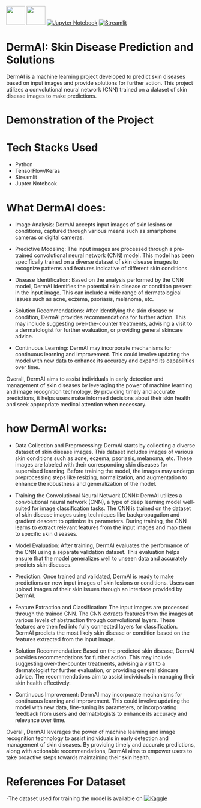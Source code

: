[<img src="https://upload.wikimedia.org/wikipedia/commons/thumb/0/0e/Intel_logo_%282020%2C_light_blue%29.svg/300px-Intel_logo_%282020%2C_light_blue%29.svg.png" width="50">](https://www.intel.com/)
[<img src="https://www.intel.com/content/dam/develop/public/us/en/images/admin/oneapi-logo-rev-4x3-rwd.png" width="50">](https://www.intel.com/)
[![Jupyter Notebook](https://img.shields.io/badge/Jupyter%20Notebook-%23F37626.svg?style=flat&logo=jupyter&logoColor=white)](https://jupyter.org/)
[![Streamlit](https://img.shields.io/badge/Streamlit-%23000.svg?style=flat&logo=Streamlit&logoColor=white)](https://streamlit.io/)

# DermAI: Skin Disease Prediction and Solutions

DermAI is a machine learning project developed to predict skin diseases based on input images and provide solutions for further action. This project utilizes a convolutional neural network (CNN) trained on a dataset of skin disease images to make predictions.

# Demonstration of the Project

# Tech Stacks Used

- Python
- TensorFlow/Keras
- Streamlit
- Jupter Notebook

# What DermAI does:

- Image Analysis: DermAI accepts input images of skin lesions or conditions, captured through various means such as smartphone cameras or digital cameras.

- Predictive Modeling: The input images are processed through a pre-trained convolutional neural network (CNN) model. This model has been specifically trained on a diverse dataset of skin disease images to recognize patterns and features indicative of different skin conditions.

- Disease Identification: Based on the analysis performed by the CNN model, DermAI identifies the potential skin disease or condition present in the input image. This can include a wide range of dermatological issues such as acne, eczema, psoriasis, melanoma, etc.

- Solution Recommendations: After identifying the skin disease or condition, DermAI provides recommendations for further action. This may include suggesting over-the-counter treatments, advising a visit to a dermatologist for further evaluation, or providing general skincare advice.

- Continuous Learning: DermAI may incorporate mechanisms for continuous learning and improvement. This could involve updating the model with new data to enhance its accuracy and expand its capabilities over time.

Overall, DermAI aims to assist individuals in early detection and management of skin diseases by leveraging the power of machine learning and image recognition technology. By providing timely and accurate predictions, it helps users make informed decisions about their skin health and seek appropriate medical attention when necessary.
# how DermAI works:

- Data Collection and Preprocessing: DermAI starts by collecting a diverse dataset of skin disease images. This dataset includes images of various skin conditions such as acne, eczema, psoriasis, melanoma, etc. These images are labeled with their corresponding skin diseases for supervised learning. Before training the model, the images may undergo preprocessing steps like resizing, normalization, and augmentation to enhance the robustness and generalization of the model.

- Training the Convolutional Neural Network (CNN): DermAI utilizes a convolutional neural network (CNN), a type of deep learning model well-suited for image classification tasks. The CNN is trained on the dataset of skin disease images using techniques like backpropagation and gradient descent to optimize its parameters. During training, the CNN learns to extract relevant features from the input images and map them to specific skin diseases.

- Model Evaluation: After training, DermAI evaluates the performance of the CNN using a separate validation dataset. This evaluation helps ensure that the model generalizes well to unseen data and accurately predicts skin diseases.

- Prediction: Once trained and validated, DermAI is ready to make predictions on new input images of skin lesions or conditions. Users can upload images of their skin issues through an interface provided by DermAI.

- Feature Extraction and Classification: The input images are processed through the trained CNN. The CNN extracts features from the images at various levels of abstraction through convolutional layers. These features are then fed into fully connected layers for classification. DermAI predicts the most likely skin disease or condition based on the features extracted from the input image.

- Solution Recommendation: Based on the predicted skin disease, DermAI provides recommendations for further action. This may include suggesting over-the-counter treatments, advising a visit to a dermatologist for further evaluation, or providing general skincare advice. The recommendations aim to assist individuals in managing their skin health effectively.

- Continuous Improvement: DermAI may incorporate mechanisms for continuous learning and improvement. This could involve updating the model with new data, fine-tuning its parameters, or incorporating feedback from users and dermatologists to enhance its accuracy and relevance over time.

Overall, DermAI leverages the power of machine learning and image recognition technology to assist individuals in early detection and management of skin diseases. By providing timely and accurate predictions, along with actionable recommendations, DermAI aims to empower users to take proactive steps towards maintaining their skin health.

# References For Dataset
-The dataset used for training the model is available on  [![Kaggle](https://img.shields.io/badge/Kaggle-%23000.svg?style=flat&logo=Kaggle&logoColor=white)](https://www.kaggle.com/)
